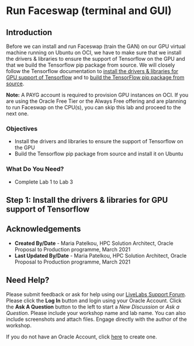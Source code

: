 # Run Faceswap (terminal and GUI)

## Introduction

Before we can install and run Faceswap (train the GAN) on our GPU virtual machine running on Ubuntu on OCI, we have to make sure that we install the drivers & libraries to ensure the support of Tensorflow on the GPU and that we build the Tensorflow pip package from source.
We will closely follow the Tensorflow documentation to [install the drivers & libraries for GPU support of Tensorflow](https://www.tensorflow.org/install/gpu) and to [build the TensorFlow pip package from source](https://www.tensorflow.org/install/source).

**Note:** A PAYG account is required to provision GPU instances on OCI. If you are using the Oracle Free Tier or the Always Free offering and are planning to run Faceswap on the CPU(s), you can skip this lab and proceed to the next one.

### Objectives

- Install the drivers and libraries to ensure the support of Tensorflow on the GPU
- Build the Tensorflow pip package from source and install it on Ubuntu

### What Do You Need?

- Complete Lab 1 to Lab 3

## **Step 1:** Install the drivers & libraries for GPU support of Tensorflow

## **Acknowledgements**

- **Created By/Date** - Maria Patelkou, HPC Solution Architect, Oracle Proposal to Production programme, March 2021
- **Last Updated By/Date** - Maria Patelkou, HPC Solution Architect, Oracle Proposal to Production programme, March 2021

## Need Help?

Please submit feedback or ask for help using our [LiveLabs Support Forum](https://community.oracle.com/tech/developers/categories/livelabsdiscussions). Please click the **Log In** button and login using your Oracle Account. Click the **Ask A Question** button to the left to start a _New Discussion_ or _Ask a Question_. Please include your workshop name and lab name. You can also include screenshots and attach files. Engage directly with the author of the workshop.

If you do not have an Oracle Account, click [here](https://profile.oracle.com/myprofile/account/create-account.jspx) to create one.
